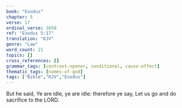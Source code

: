 ```yaml
---
book: "Exodus"
chapter: 5
verse: 17
ordinal_verse: 1650
ref: "Exodus 5:17"
translation: "KJV"
genre: "Law"
word_count: 21
topics: []
cross_references: []
grammar_tags: [contrast-opener, conditional, cause-effect]
thematic_tags: [names-of-god]
tags: ["Bible","KJV","Exodus"]
---
```

But he said, Ye are idle, ye are idle: therefore ye say, Let us go and do sacrifice to the LORD.
